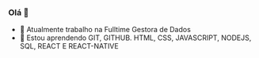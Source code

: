 ### Olá 👋

- 🔭 Atualmente trabalho na Fulltime Gestora de Dados
- 🌱 Estou aprendendo GIT, GITHUB. HTML, CSS, JAVASCRIPT, NODEJS, SQL, REACT E REACT-NATIVE
